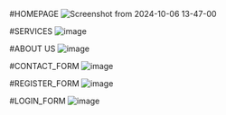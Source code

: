 #HOMEPAGE
![Screenshot from 2024-10-06 13-47-00](https://github.com/user-attachments/assets/2b13545c-20b8-4292-b9bc-3847f992a45d)

#SERVICES
![image](https://github.com/user-attachments/assets/5ba5e9a4-57b1-4dab-a470-d012209adfe8)

#ABOUT US
![image](https://github.com/user-attachments/assets/b9998282-1f74-42ad-8365-455b0aa79090)

#CONTACT_FORM
![image](https://github.com/user-attachments/assets/4625c956-80ae-45ed-a936-f0bb6f4f160f)

#REGISTER_FORM
![image](https://github.com/user-attachments/assets/6f2bf102-d8e8-4801-a4d4-220ae721408b)

#LOGIN_FORM
![image](https://github.com/user-attachments/assets/49a5a2bb-0709-4a05-ab2f-9457a88ca9c1)

